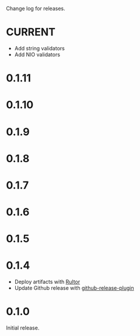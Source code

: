 Change log for releases.

# CURRENT

* Add string validators
* Add NIO validators

# 0.1.11

# 0.1.10

# 0.1.9

# 0.1.8

# 0.1.7

# 0.1.6

# 0.1.5

# 0.1.4

* Deploy artifacts with [Rultor](http://doc.rultor.com/)
* Update Github release with [github-release-plugin](https://github.com/jutzig/github-release-plugin)

# 0.1.0

Initial release.
